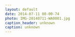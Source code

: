 ```yaml
---
layout: default
date: 2014-07-11 00-00-74
photo: IMG-20140711-WA0001.jpg
caption_header: unknown
caption: unknown
---
```

